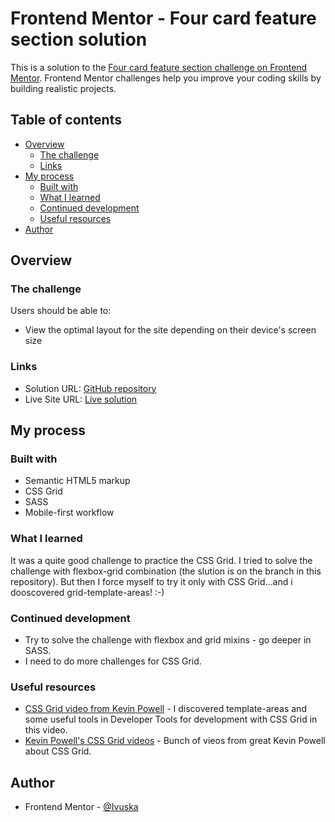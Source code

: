 # Frontend Mentor - Four card feature section solution

This is a solution to the [Four card feature section challenge on Frontend Mentor](https://www.frontendmentor.io/challenges/four-card-feature-section-weK1eFYK). Frontend Mentor challenges help you improve your coding skills by building realistic projects. 

## Table of contents

- [Overview](#overview)
  - [The challenge](#the-challenge)
  - [Links](#links)
- [My process](#my-process)
  - [Built with](#built-with)
  - [What I learned](#what-i-learned)
  - [Continued development](#continued-development)
  - [Useful resources](#useful-resources)
- [Author](#author)

## Overview

### The challenge

Users should be able to:

- View the optimal layout for the site depending on their device's screen size

### Links

- Solution URL: [GitHub repository](https://github.com/Ivuska/frontendmentor-four-card-feature-section.git)
- Live Site URL: [Live solution](https://frontendmentor-four-card-feature-section.pages.dev/)

## My process

### Built with

- Semantic HTML5 markup
- CSS Grid
- SASS
- Mobile-first workflow

### What I learned

It was a quite good challenge to practice the CSS Grid. I tried to solve the challenge with flexbox-grid combination (the slution is on the branch in this repository). But then I force myself to try it only with CSS Grid...and i dooscovered grid-template-areas! :-) 

### Continued development

- Try to solve the challenge with flexbox and grid mixins - go deeper in SASS.
- I need to do more challenges for CSS Grid.

### Useful resources

- [CSS Grid video from Kevin Powell](https://m.youtube.com/watch?v=rg7Fvvl3taU&list=PL4-IK0AVhVjM41-Ezm5tmESVchNEi7aZU&index=1&t=324s) - I discovered template-areas and some useful tools in Developer Tools for development with CSS Grid in this video.
- [Kevin Powell's CSS Grid videos](https://m.youtube.com/playlist?list=PL4-IK0AVhVjM41-Ezm5tmESVchNEi7aZU) - Bunch of vieos from great Kevin Powell about CSS Grid.

## Author

- Frontend Mentor - [@Ivuska](https://www.frontendmentor.io/profile/Ivuska)
